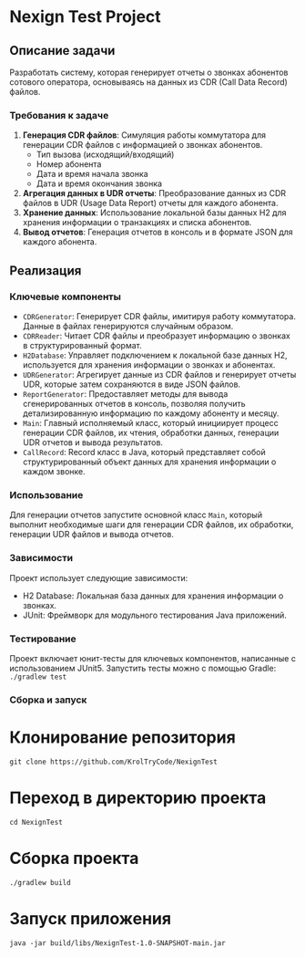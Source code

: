 # Nexign Test Project

## Описание задачи

Разработать систему, которая генерирует отчеты о звонках абонентов сотового оператора, основываясь на данных из CDR (Call Data Record) файлов.

### Требования к задаче

1. **Генерация CDR файлов**: Симуляция работы коммутатора для генерации CDR файлов с информацией о звонках абонентов.
   - Тип вызова (исходящий/входящий)
   - Номер абонента
   - Дата и время начала звонка
   - Дата и время окончания звонка
2. **Агрегация данных в UDR отчеты**: Преобразование данных из CDR файлов в UDR (Usage Data Report) отчеты для каждого абонента.
3. **Хранение данных**: Использование локальной базы данных H2 для хранения информации о транзакциях и списка абонентов.
4. **Вывод отчетов**: Генерация отчетов в консоль и в формате JSON для каждого абонента.

## Реализация

### Ключевые компоненты

- `CDRGenerator`: Генерирует CDR файлы, имитируя работу коммутатора. Данные в файлах генерируются случайным образом.
- `CDRReader`: Читает CDR файлы и преобразует информацию о звонках в структурированный формат.
- `H2Database`: Управляет подключением к локальной базе данных H2, используется для хранения информации о звонках и абонентах.
- `UDRGenerator`: Агрегирует данные из CDR файлов и генерирует отчеты UDR, которые затем сохраняются в виде JSON файлов.
- `ReportGenerator`: Предоставляет методы для вывода сгенерированных отчетов в консоль, позволяя получить детализированную информацию по каждому абоненту и месяцу.
- `Main`: Главный исполняемый класс, который инициирует процесс генерации CDR файлов, их чтения, обработки данных, генерации UDR отчетов и вывода результатов.
- `CallRecord`: Record класс в Java, который представляет собой структурированный объект данных для хранения информации о каждом звонке.
  
### Использование

Для генерации отчетов запустите основной класс `Main`, который выполнит необходимые шаги для генерации CDR файлов, их обработки, генерации UDR файлов и вывода отчетов.

### Зависимости

Проект использует следующие зависимости:

- H2 Database: Локальная база данных для хранения информации о звонках.
- JUnit: Фреймворк для модульного тестирования Java приложений.


### Тестирование

Проект включает юнит-тесты для ключевых компонентов, написанные с использованием JUnit5. Запустить тесты можно с помощью Gradle:
`./gradlew test`

### Сборка и запуск

# Клонирование репозитория
`git clone https://github.com/KrolTryCode/NexignTest`

# Переход в директорию проекта
`cd NexignTest`

# Сборка проекта
`./gradlew build`

# Запуск приложения
`java -jar build/libs/NexignTest-1.0-SNAPSHOT-main.jar`
